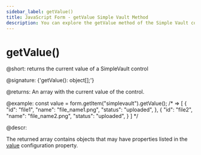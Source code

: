 ```yaml
---
sidebar_label: getValue()
title: JavaScript Form - getValue Simple Vault Method 
description: You can explore the getValue method of the Simple Vault control of Form in the documentation of the DHTMLX JavaScript UI library. Browse developer guides and API reference, try out code examples and live demos, and download a free 30-day evaluation version of DHTMLX Suite.
---
```


# getValue()

@short: returns the current value of a SimpleVault control

@signature: {'getValue(): object[];'}

@returns:
An array with the current value of the control.

@example:
const value = form.getItem("simplevault").getValue();
/* => 
[
	{
        "id": "file1",
        "name": "file_name1.png",
        "status": "uploaded",
    }, 
	{
        "id": "file2",
        "name": "file_name2.png",
        "status": "uploaded",
    } 
]
*/

@descr:

The returned array contains objects that may have properties listed in the [value](form/api/simplevault/api_simplevault_properties.md/#value) configuration property.
